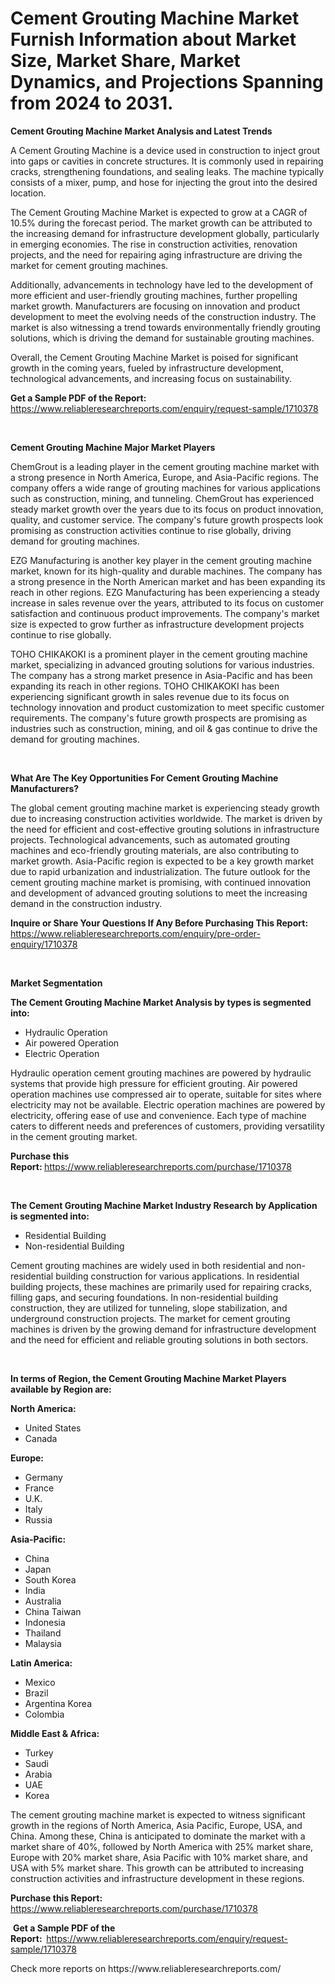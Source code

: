 <p><h1>Cement Grouting Machine Market Furnish Information about Market Size, Market Share, Market Dynamics, and Projections Spanning from 2024 to 2031.</h1></p><p><strong>Cement Grouting Machine Market Analysis and Latest Trends</strong></p>
<p><p>A Cement Grouting Machine is a device used in construction to inject grout into gaps or cavities in concrete structures. It is commonly used in repairing cracks, strengthening foundations, and sealing leaks. The machine typically consists of a mixer, pump, and hose for injecting the grout into the desired location.</p><p>The Cement Grouting Machine Market is expected to grow at a CAGR of 10.5% during the forecast period. The market growth can be attributed to the increasing demand for infrastructure development globally, particularly in emerging economies. The rise in construction activities, renovation projects, and the need for repairing aging infrastructure are driving the market for cement grouting machines.</p><p>Additionally, advancements in technology have led to the development of more efficient and user-friendly grouting machines, further propelling market growth. Manufacturers are focusing on innovation and product development to meet the evolving needs of the construction industry. The market is also witnessing a trend towards environmentally friendly grouting solutions, which is driving the demand for sustainable grouting machines.</p><p>Overall, the Cement Grouting Machine Market is poised for significant growth in the coming years, fueled by infrastructure development, technological advancements, and increasing focus on sustainability.</p></p>
<p><strong>Get a Sample PDF of the Report:&nbsp;</strong> <a href="https://www.reliableresearchreports.com/enquiry/request-sample/1710378">https://www.reliableresearchreports.com/enquiry/request-sample/1710378</a></p>
<p>&nbsp;</p>
<p><strong>Cement Grouting Machine Major Market Players</strong></p>
<p><p>ChemGrout is a leading player in the cement grouting machine market with a strong presence in North America, Europe, and Asia-Pacific regions. The company offers a wide range of grouting machines for various applications such as construction, mining, and tunneling. ChemGrout has experienced steady market growth over the years due to its focus on product innovation, quality, and customer service. The company's future growth prospects look promising as construction activities continue to rise globally, driving demand for grouting machines.</p><p>EZG Manufacturing is another key player in the cement grouting machine market, known for its high-quality and durable machines. The company has a strong presence in the North American market and has been expanding its reach in other regions. EZG Manufacturing has been experiencing a steady increase in sales revenue over the years, attributed to its focus on customer satisfaction and continuous product improvements. The company's market size is expected to grow further as infrastructure development projects continue to rise globally.</p><p>TOHO CHIKAKOKI is a prominent player in the cement grouting machine market, specializing in advanced grouting solutions for various industries. The company has a strong market presence in Asia-Pacific and has been expanding its reach in other regions. TOHO CHIKAKOKI has been experiencing significant growth in sales revenue due to its focus on technology innovation and product customization to meet specific customer requirements. The company's future growth prospects are promising as industries such as construction, mining, and oil & gas continue to drive the demand for grouting machines.</p></p>
<p>&nbsp;</p>
<p><strong>What Are The Key Opportunities For Cement Grouting Machine Manufacturers?</strong></p>
<p><p>The global cement grouting machine market is experiencing steady growth due to increasing construction activities worldwide. The market is driven by the need for efficient and cost-effective grouting solutions in infrastructure projects. Technological advancements, such as automated grouting machines and eco-friendly grouting materials, are also contributing to market growth. Asia-Pacific region is expected to be a key growth market due to rapid urbanization and industrialization. The future outlook for the cement grouting machine market is promising, with continued innovation and development of advanced grouting solutions to meet the increasing demand in the construction industry.</p></p>
<p><strong>Inquire or Share Your Questions If Any Before Purchasing This Report:</strong> <a href="https://www.reliableresearchreports.com/enquiry/pre-order-enquiry/1710378">https://www.reliableresearchreports.com/enquiry/pre-order-enquiry/1710378</a></p>
<p>&nbsp;</p>
<p><strong>Market Segmentation</strong></p>
<p><strong>The Cement Grouting Machine Market Analysis by types is segmented into:</strong></p>
<p><ul><li>Hydraulic Operation</li><li>Air powered Operation</li><li>Electric Operation</li></ul></p>
<p><p>Hydraulic operation cement grouting machines are powered by hydraulic systems that provide high pressure for efficient grouting. Air powered operation machines use compressed air to operate, suitable for sites where electricity may not be available. Electric operation machines are powered by electricity, offering ease of use and convenience. Each type of machine caters to different needs and preferences of customers, providing versatility in the cement grouting market.</p></p>
<p><strong>Purchase this Report:&nbsp;</strong><a href="https://www.reliableresearchreports.com/purchase/1710378">https://www.reliableresearchreports.com/purchase/1710378</a></p>
<p>&nbsp;</p>
<p><strong>The Cement Grouting Machine Market Industry Research by Application is segmented into:</strong></p>
<p><ul><li>Residential Building</li><li>Non-residential Building</li></ul></p>
<p><p>Cement grouting machines are widely used in both residential and non-residential building construction for various applications. In residential building projects, these machines are primarily used for repairing cracks, filling gaps, and securing foundations. In non-residential building construction, they are utilized for tunneling, slope stabilization, and underground construction projects. The market for cement grouting machines is driven by the growing demand for infrastructure development and the need for efficient and reliable grouting solutions in both sectors.</p></p>
<p>&nbsp;</p>
<p><strong>In terms of Region, the Cement Grouting Machine Market Players available by Region are:</strong></p>
<p>
    <p> <strong> North America: </strong>
        <ul>
            <li>United States</li>
            <li>Canada</li>
        </ul>
        </p> 
    <p> <strong> Europe: </strong>
        <ul>
            <li>Germany</li>
            <li>France</li>
            <li>U.K.</li>
            <li>Italy</li>
            <li>Russia</li>
        </ul>
        </p> 
    <p> <strong> Asia-Pacific: </strong>
        <ul>
            <li>China</li>
            <li>Japan</li>
            <li>South Korea</li>
            <li>India</li>
            <li>Australia</li>
            <li>China Taiwan</li>
            <li>Indonesia</li>
            <li>Thailand</li>
            <li>Malaysia</li>
        </ul>
        </p> 
    <p> <strong> Latin America: </strong>
        <ul>
            <li>Mexico</li>
            <li>Brazil</li>
            <li>Argentina Korea</li>
            <li>Colombia</li>
        </ul>
        </p> 
    <p> <strong> Middle East & Africa: </strong>
        <ul>
            <li>Turkey</li>
            <li>Saudi</li>
            <li>Arabia</li>
            <li>UAE</li>
            <li>Korea</li>
        </ul>
    </p>
    </p>
<p><p>The cement grouting machine market is expected to witness significant growth in the regions of North America, Asia Pacific, Europe, USA, and China. Among these, China is anticipated to dominate the market with a market share of 40%, followed by North America with 25% market share, Europe with 20% market share, Asia Pacific with 10% market share, and USA with 5% market share. This growth can be attributed to increasing construction activities and infrastructure development in these regions.</p></p>
<p><strong>Purchase this Report: </strong><a href="https://www.reliableresearchreports.com/purchase/1710378">https://www.reliableresearchreports.com/purchase/1710378</a></p>
<p>&nbsp;<strong>Get a Sample PDF of the Report:&nbsp;&nbsp;</strong><a href="https://www.reliableresearchreports.com/enquiry/request-sample/1710378">https://www.reliableresearchreports.com/enquiry/request-sample/1710378</a></p>
<p><strong></strong></p>
<p>Check more reports on https://www.reliableresearchreports.com/</p>